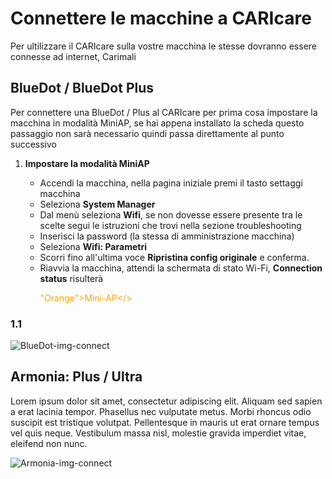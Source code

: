 # Connettere le macchine a CARIcare

Per ultilizzare il CARIcare sulla vostre macchina le stesse dovranno essere connesse ad internet, Carimali 

## BlueDot / BlueDot Plus
Per connettere una BlueDot / Plus al CARIcare per prima cosa impostare la macchina in modalità MiniAP, se hai appena installato la scheda questo passaggio non sarà necessario quindi passa direttamente al punto successivo

1. **Impostare la modalità MiniAP**

      - Accendi la macchina, nella pagina iniziale premi il tasto settaggi macchina
      - Seleziona **System Manager**
      - Dal menù seleziona **Wifi**, se non dovesse essere presente tra le scelte segui le istruzioni che trovi nella sezione    troubleshooting
      - Inserisci la password (la stessa di amministrazione macchina)
      - Seleziona **Wifi: Parametri** 
      - Scorri fino all'ultima voce **Ripristina config originale** e conferma.
      - Riavvia la macchina, attendi la schermata di stato Wi-Fi, **Connection status** risulterà <p style="color:orange;">"Orange">Mini-AP</>




### 1.1 

![BlueDot-img-connect](_images/logi-1.png)

## Armonia: Plus / Ultra

Lorem ipsum dolor sit amet, consectetur adipiscing elit. Aliquam sed sapien a erat lacinia tempor. Phasellus nec vulputate metus. Morbi rhoncus odio suscipit est tristique volutpat. Pellentesque in mauris ut erat ornare tempus vel quis neque. Vestibulum massa nisl, molestie gravida imperdiet vitae, eleifend non nunc.

![Armonia-img-connect](_images/policy_pricy_1.png)










